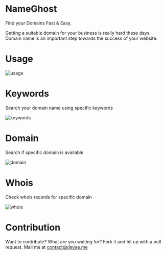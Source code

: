 # NameGhost
Find your Domains Fast & Easy.

Getting a suitable domain for your business is really hard these days.
Domain name is an important step towards the success of your website.

# Usage
![usage](https://nameghost.github.io/img/banner.png)

# Keywords
Search your domain name using specific keywords

![keywords](https://nameghost.github.io/img/keywords.png)

# Domain
Search if specific domain is available

![domain](https://nameghost.github.io/img/domain.png)

# Whois
Check whois records for specific domain

![whois](https://nameghost.github.io/img/whois.gif)

# Contribution
Want to contribute? What are you waiting for? Fork it and hit up with a pull request. Mail me at contact@deyaa.me
